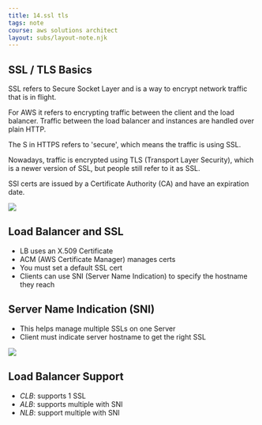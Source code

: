 ```yaml
---
title: 14.ssl tls
tags: note
course: aws solutions architect
layout: subs/layout-note.njk
---
```

## SSL / TLS Basics

SSL refers to Secure Socket Layer and is a way to encrypt network traffic that is in flight.

For AWS it refers to encrypting traffic between the client and the load balancer. Traffic between the load balancer and instances are handled over plain HTTP.

The S in HTTPS refers to 'secure', which means the traffic is using SSL.    

Nowadays, traffic is encrypted using TLS (Transport Layer Security), which is a newer version of SSL, but people still refer to it as SSL.

SSl certs are issued by a Certificate Authority (CA) and have an expiration date. 

![](//assets/ssl.png)

## Load Balancer and SSL

- LB uses an X.509 Certificate
- ACM (AWS Certificate Manager) manages certs
- You must set a default SSL cert
- Clients can use SNI (Server Name Indication) to specify the hostname they reach


## Server Name Indication (SNI)

- This helps manage multiple SSLs on one Server
- Client must indicate server hostname to get the right SSL

![](//assets/sni.png)

## Load Balancer Support

- *CLB*: supports 1 SSL
- *ALB*: supports multiple with SNI
- *NLB*: support multiple with SNI
